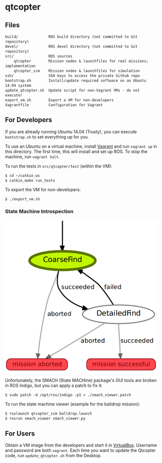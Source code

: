 # qtcopter

## Files

    build/              ROS build directory (not committed to Git repository)
    devel/              ROS devel directory (not committed to Git repository)
    src/                ROS sources
        qtcopter        Mission nodes & launchfiles for real missions; implementation
        qtcopter_sim    Mission nodes & launchfiles for simulation
    ssh/                SSH keys to access the private Github repo
    bootstrap.sh        Install/update required software on an Ubuntu 14.04 system
    update_qtcopter.sh  Update script for non-Vagrant VMs - do not execute!
    export_vm.sh        Export a VM for non-developers
    Vagrantfile         Configuration for Vagrant

## For Developers

If you are already running Ubuntu 14.04 (Trusty), you can execute `bootstrap.sh` to set everything up for you.

To use an Ubuntu on a virtual machine, install [Vagrant][vagrant] and run `vagrant up` in this directory. The first time, this will install and set up ROS. To stop the machine, run `vagrant halt`.

To run the tests in `src/qtcopter/test` (within the VM):

```
$ cd ~/catkin_ws
$ catkin_make run_tests
```

To export the VM for non-developers:

```
$ ./export_vm.sh
```

### State Machine Introspection

![State machine for the balldrop mission](images/balldrop_statemachine.png)

Unfortunately, the SMACH (State MACHine) package's GUI tools are broken in ROS Indigo, but you can apply a patch to fix it:

```
$ sudo patch -d /opt/ros/indigo -p1 < ./smach_viewer.patch
```

To run the state machine viewer (example for the balldrop mission):

```
$ roslaunch qtcopter_sim balldrop.launch
$ rosrun smach_viewer smach_viewer.py
```

## For Users

Obtain a VM image from the developers and start it in [VirtualBox][virtualbox]. Username and password are both `vagrant`. Each time you want to update the Qtcopter code, run `update_qtcopter.sh` from the Desktop.

[vagrant]: https://www.vagrantup.com/
[virtualbox]: https://www.virtualbox.org/
